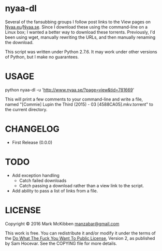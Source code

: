 nyaa-dl
================================
Several of the fansubbing groups I follow post links to the View pages on [Nyaa.eu](https://www.nyaa.eu/)/[Nyaa.se](https://www.nyaa.se/). Since I download these using the command-line on a Linux box; I wanted a better way to download these torrents. Previously, I'd been using wget, manually rewriting the URLs, and then manually renaming the download.

This script was written under Python 2.7.6. It may work under other versions of Python, but I make no guarantees.

USAGE
================================
python nyaa-dl -u 'http://www.nyaa.se/?page=view&tid=781669'

This will print a few comments to your command-line and write a file, named "[Commie] Lupin the Third (2015) - 03 [4588CA05].mkv.torrent" to the current directory.

CHANGELOG
================================
* First Release (0.0.0)

TODO
================================
* Add exception handling
  * Catch failed downloads
  * Catch passing a download rather than a view link to the script.
* Add ability to pass a list of links from a file.

LICENSE
================================
Copyright © 2016 Mark McKibben <manzabar@gmail.com>

This work is free. You can redistribute it and/or modify it under the terms of the [Do What The Fuck You Want To Public License](http://www.wtfpl.net/), Version 2, as published by Sam Hocevar. See the COPYING file for more details.
